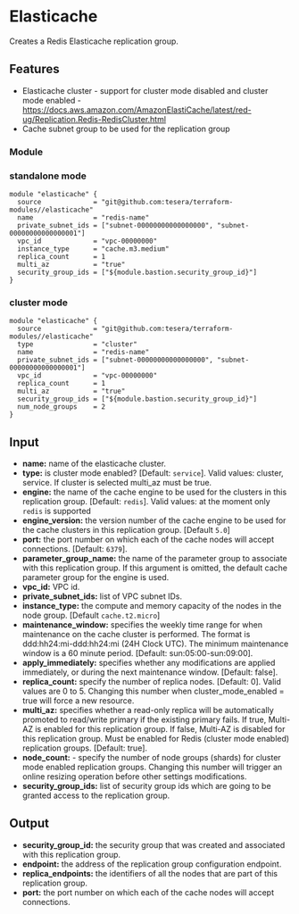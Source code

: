 # Elasticache
Creates a Redis Elasticache replication group.

## Features
- Elasticache cluster - support for cluster mode disabled and cluster mode enabled - https://docs.aws.amazon.com/AmazonElastiCache/latest/red-ug/Replication.Redis-RedisCluster.html
- Cache subnet group to be used for the replication group

### Module
### standalone mode
```hcl-terraform
module "elasticache" {
  source             = "git@github.com:tesera/terraform-modules//elasticache"
  name               = "redis-name"
  private_subnet_ids = ["subnet-00000000000000000", "subnet-00000000000000001"]
  vpc_id             = "vpc-00000000"
  instance_type      = "cache.m3.medium"
  replica_count      = 1
  multi_az           = "true"
  security_group_ids = ["${module.bastion.security_group_id}"]
}
```

### cluster mode
```hcl-terraform
module "elasticache" {
  source             = "git@github.com:tesera/terraform-modules//elasticache"
  type               = "cluster"
  name               = "redis-name"
  private_subnet_ids = ["subnet-00000000000000000", "subnet-00000000000000001"]
  vpc_id             = "vpc-00000000"
  replica_count      = 1
  multi_az           = "true"
  security_group_ids = ["${module.bastion.security_group_id}"]
  num_node_groups    = 2
}
```

## Input
- **name:** name of the elasticache cluster.
- **type:** is cluster mode enabled? [Default: `service`]. Valid values: cluster, service. If cluster is selected multi_az must be true.
- **engine:** the name of the cache engine to be used for the clusters in this replication group. [Default: `redis`]. Valid values: at the moment only `redis` is supported
- **engine_version:** the version number of the cache engine to be used for the cache clusters in this replication group. [Default `5.0`]
- **port:** the port number on which each of the cache nodes will accept connections. [Default: `6379`].
- **parameter_group_name:** the name of the parameter group to associate with this replication group. If this argument is omitted, the default cache parameter group for the engine is used.
- **vpc_id:** VPC id.
- **private_subnet_ids:** list of VPC subnet IDs.
- **instance_type:** the compute and memory capacity of the nodes in the node group. [Default `cache.t2.micro`]
- **maintenance_window:** specifies the weekly time range for when maintenance on the cache cluster is performed. The format is ddd:hh24:mi-ddd:hh24:mi (24H Clock UTC). The minimum maintenance window is a 60 minute period. [Default: sun:05:00-sun:09:00].
- **apply_immediately:** specifies whether any modifications are applied immediately, or during the next maintenance window. [Default: false].
- **replica_count:** specify the number of replica nodes. [Default: 0]. Valid values are 0 to 5. Changing this number when cluster_mode_enabled = true will force a new resource.
- **multi_az:** specifies whether a read-only replica will be automatically promoted to read/write primary if the existing primary fails. If true, Multi-AZ is enabled for this replication group. If false, Multi-AZ is disabled for this replication group. Must be enabled for Redis (cluster mode enabled) replication groups. [Default: true].
- **node_count:** - specify the number of node groups (shards) for cluster mode enabled replication groups. Changing this number will trigger an online resizing operation before other settings modifications.
- **security_group_ids:** list of security group ids which are going to be granted access to the replication group.

## Output

- **security_group_id:** the security group that was created and associated with this replication group.
- **endpoint:** the address of the replication group configuration endpoint.
- **replica_endpoints:** the identifiers of all the nodes that are part of this replication group.
- **port:** the port number on which each of the cache nodes will accept connections.


